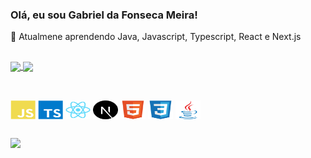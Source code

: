 ### Olá, eu sou Gabriel da Fonseca Meira!
🌱 Atualmene aprendendo Java, Javascript, Typescript, React e Next.js 


##

<a href="https://github.com/GabrielFMeira/github-readme-stats">
  <img height=176 align="center" src="https://github-readme-stats.vercel.app/api?username=GabrielFMeira&show_icons=true&theme=tokyonight" />
</a>
<a href="https://github.com/GabrielFMeira/convoychat">
  <img height=176 align="center" src="https://github-readme-stats.vercel.app/api/top-langs?username=GabrielFMeira&layout=compact&langs_count=8&card_width=320&show_icons=true&theme=tokyonight" />
</a>

##

<div style="display: inline_block"><br>
  <img align="center" alt="Gabriel-Js" height="30" width="40" src="https://raw.githubusercontent.com/devicons/devicon/master/icons/javascript/javascript-plain.svg">
  <img align="center" alt="Gabriel-Ts" height="30" width="40" src="https://raw.githubusercontent.com/devicons/devicon/master/icons/typescript/typescript-plain.svg">
  <img align="center" alt="Gabriel-React" height="30" width="40" src="https://raw.githubusercontent.com/devicons/devicon/master/icons/react/react-original.svg">
  <img align="center" alt="Gabriel-Next" height="30" width="40" src="https://raw.githubusercontent.com/devicons/devicon/master/icons/nextjs/nextjs-original.svg">
  <img align="center" alt="Rafa-HTML" height="30" width="40" src="https://raw.githubusercontent.com/devicons/devicon/master/icons/html5/html5-original.svg">
  <img align="center" alt="Rafa-CSS" height="30" width="40" src="https://raw.githubusercontent.com/devicons/devicon/master/icons/css3/css3-original.svg">
  <img align="center" alt="Rafa-Java" height="30" width="40" src="https://raw.githubusercontent.com/devicons/devicon/master/icons/java/java-original.svg">
</div>

##

<a href="https://www.linkedin.com/in/gabriel-da-fonseca-meira-1a1a5a26b/" target="_blank"><img src="https://img.shields.io/badge/-LinkedIn-%230077B5?style=for-the-badge&logo=linkedin&logoColor=white" target="_blank"></a>
